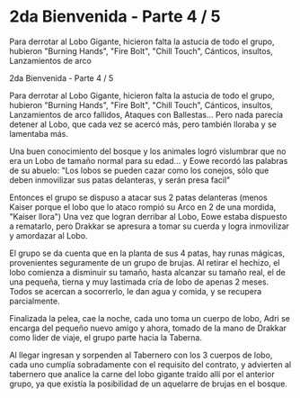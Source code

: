 # 2da Bienvenida - Parte 4 / 5

Para derrotar al Lobo Gigante, hicieron falta la astucia de todo el grupo, hubieron "Burning Hands", "Fire Bolt", "Chill Touch", Cánticos, insultos, Lanzamientos de arco 

2da Bienvenida - Parte 4 / 5

Para derrotar al Lobo Gigante, hicieron falta la astucia de todo el grupo, hubieron "Burning Hands", "Fire Bolt", "Chill Touch", Cánticos, insultos, Lanzamientos de arco fallidos, Ataques con Ballestas... Pero nada parecía detener al Lobo, que cada vez se acercó más, pero también lloraba y se lamentaba más.

Una buen conocimiento del bosque y los animales logró vislumbrar que no era un Lobo de tamaño normal para su edad... y Eowe recordó las palabras de su abuelo: "Los lobos se pueden cazar como los conejos, sólo que deben inmovilizar sus patas delanteras, y serán presa facil"

Entonces el grupo se dispuso a atacar sus 2 patas delanteras (menos Kaiser porque el lobo que lo ataco rompió su Arco en 2 de una mordida, "Kaiser llora")
Una vez que logran derribar al Lobo, Eowe estaba dispuesto a rematarlo, pero Drakkar se apresura a tomar su cuerda y logra inmovilizar y amordazar al Lobo.

El grupo se da cuenta que en la planta de sus 4 patas, hay runas mágicas, provenientes seguramente de un grupo de brujas.
Al retirar el hechizo, el lobo comienza a disminuir su tamaño, hasta alcanzar su tamaño real, el de una pequeña, tierna y muy lastimada cría de lobo de apenas 2 meses. Todos se acercan a socorrerlo, le dan agua y comida, y se recupera parcialmente.

Finalizada la pelea, cae la noche, cada uno toma un cuerpo de lobo, Adri se encarga del pequeño nuevo amigo y ahora, tomado de la mano de Drakkar como lider de viaje, el grupo parte hacia la Taberna.

Al llegar ingresan y sorpenden al Tabernero con los 3 cuerpos de lobo, cada uno cumplía sobradamente con el requisito del contrato, y advierten al tabernero que analice la carne del lobo gigante traído allí por el anterior grupo, ya que existía la posibilidad de un aquelarre de brujas en el bosque.

